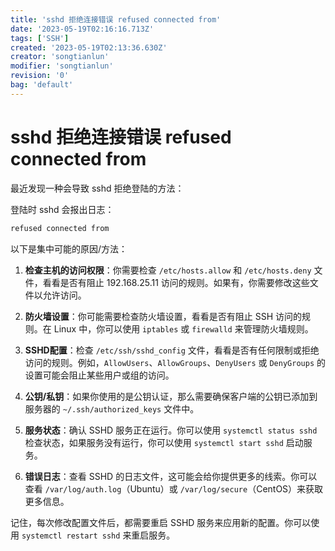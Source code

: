 ```yaml
---
title: 'sshd 拒绝连接错误 refused connected from'
date: '2023-05-19T02:16:16.713Z'
tags: ['SSH']
created: '2023-05-19T02:13:36.630Z'
creator: 'songtianlun'
modifier: 'songtianlun'
revision: '0'
bag: 'default'
---
```


<!-- Exported from TiddlyWiki at 23:04, 27th 五月 2023 -->

# sshd 拒绝连接错误 refused connected from

最近发现一种会导致 sshd 拒绝登陆的方法：

登陆时 sshd 会报出日志：

```bash
refused connected from
```

以下是集中可能的原因/方法：

1. **检查主机的访问权限**：你需要检查 `/etc/hosts.allow` 和 `/etc/hosts.deny` 文件，看看是否有阻止 192.168.25.11 访问的规则。如果有，你需要修改这些文件以允许访问。

2. **防火墙设置**：你可能需要检查防火墙设置，看看是否有阻止 SSH 访问的规则。在 Linux 中，你可以使用 `iptables` 或 `firewalld` 来管理防火墙规则。

3. **SSHD配置**：检查 `/etc/ssh/sshd_config` 文件，看看是否有任何限制或拒绝访问的规则。例如，`AllowUsers`、`AllowGroups`、`DenyUsers` 或 `DenyGroups` 的设置可能会阻止某些用户或组的访问。

4. **公钥/私钥**：如果你使用的是公钥认证，那么需要确保客户端的公钥已添加到服务器的 `~/.ssh/authorized_keys` 文件中。

5. **服务状态**：确认 SSHD 服务正在运行。你可以使用 `systemctl status sshd` 检查状态，如果服务没有运行，你可以使用 `systemctl start sshd` 启动服务。

6. **错误日志**：查看 SSHD 的日志文件，这可能会给你提供更多的线索。你可以查看 `/var/log/auth.log`（Ubuntu）或 `/var/log/secure`（CentOS）来获取更多信息。

记住，每次修改配置文件后，都需要重启 SSHD 服务来应用新的配置。你可以使用 `systemctl restart sshd` 来重启服务。